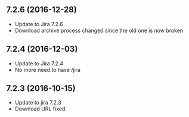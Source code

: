 
## 7.2.6 (2016-12-28)
- Update to Jira 7.2.6
- Download archive process changed since the old one is now broken

## 7.2.4 (2016-12-03)
- Update to Jira 7.2.4
- No more need to have /jira

## 7.2.3 (2016-10-15)
- Update to jira 7.2.3
- Download URL fixed
